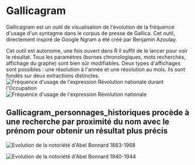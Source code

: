 # Gallicagram
Gallicagram est un outil de visualisation de l'évolution de la fréquence d'usage d'un syntagme dans le corpus de presse de Gallica. Cet outil, directement inspiré de Google Ngram a été créé par Benjamin Azoulay.

Cet outil est autonome, une fois ouvert dans R il suffit de le lancer pour voir le résultat. Tous les paramètres (bornes chronologiques, mots recherchés, affichage du graphe) sont bien sûr modifiables.
Deux types d'affichages sont possibles : une résolution à l'année et une résolution au mois. Ils sont fondés sur deux extractions distinctes.
![Fréquence d'usage de l'expression Révolution nationale durant l'Occupation](https://user-images.githubusercontent.com/25954316/93106836-19294200-f6b1-11ea-9f75-18f51218deda.png)
![Fréquence d'usage de l'expression Révolution nationale](https://user-images.githubusercontent.com/25954316/93106854-1f1f2300-f6b1-11ea-88f6-fa4587b5e9fe.png)
## Gallicagram_personnages_historiques procède à une recherche par proximité du nom avec le prénom pour obtenir un résultat plus précis


![Evolution de la notoriété d'Abel Bonnard 1883-1968](https://user-images.githubusercontent.com/25954316/93104190-d1ed8200-f6ad-11ea-95a1-38a5847ce818.png)

![Evolution de la notoriété d'Abel Bonnard 1940-1944](https://user-images.githubusercontent.com/25954316/93104372-0c571f00-f6ae-11ea-8d55-55ffd2577fbf.png)
